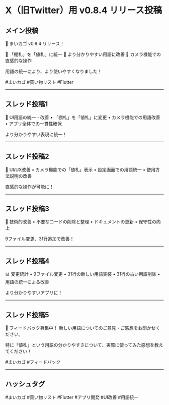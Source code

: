 # X（旧Twitter）用 v0.8.4 リリース投稿

## メイン投稿

🎉 まいカゴ v0.8.4 リリース！

📝 「棚札」を「値札」に統一
📱 より分かりやすい用語に改善
🎯 カメラ機能での直感的な操作

用語の統一により、より使いやすくなりました！

#まいカゴ #買い物リスト #Flutter

---

## スレッド投稿1

📝 UI用語の統一・改善
• 「棚札」を「値札」に変更
• カメラ機能での用語改善
• アプリ全体での一貫性確保

より分かりやすい表現に統一！

---

## スレッド投稿2

📱 UI/UX改善
• カメラ機能での「値札」表示
• 設定画面での用語統一
• 使用方法説明の改善

直感的な操作が可能に！

---

## スレッド投稿3

🔧 技術的改善
• 不要なコードの削除と整理
• ドキュメントの更新
• 保守性の向上

9ファイル変更、31行追加で改善！

---

## スレッド投稿4

📊 変更統計
• 9ファイル変更
• 31行の新しい用語実装
• 31行の古い用語削除
• 用語の統一による改善

より分かりやすいアプリに！

---

## スレッド投稿5

💬 フィードバック募集中！
新しい用語についてのご意見・ご感想をお聞かせください。

特に「値札」という用語の分かりやすさについて、実際に使ってみた感想を教えてください！

#まいカゴ #フィードバック

---

## ハッシュタグ
#まいカゴ #買い物リスト #Flutter #アプリ開発 #UI改善 #用語統一
